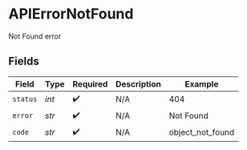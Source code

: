 # APIErrorNotFound

Not Found error


## Fields

| Field              | Type               | Required           | Description        | Example            |
| ------------------ | ------------------ | ------------------ | ------------------ | ------------------ |
| `status`           | *int*              | :heavy_check_mark: | N/A                | 404                |
| `error`            | *str*              | :heavy_check_mark: | N/A                | Not Found          |
| `code`             | *str*              | :heavy_check_mark: | N/A                | object_not_found   |